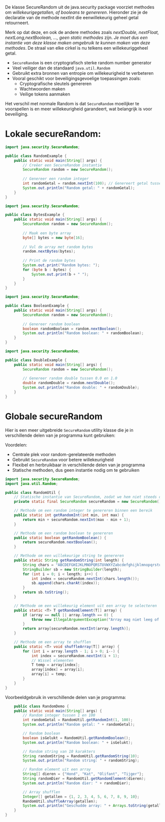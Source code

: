 De klasse SecureRandom uit de java.security package voorziet methodes om *willekeurigegetallen, of booleans te genereren*. Hieronder zie je de declaratie van de methode nextInt die eenwillekeurig geheel getal retourneert.

Merk op dat deze, en ook de andere methodes zoals *nextDouble, nextFloat, nextLong,nextBoolean, ..., geen static methodes* zijn. *Je moet dus een instantie van deze klasse maken omgebruik te kunnen maken van deze methodes*. De straal van elke cirkel is nu telkens een willekeuriggeheel getal.

- `SecureRandom` is een cryptografisch sterke random number generator
- Veel veiliger dan de standaard `java.util.Random`
- Gebruikt extra bronnen van entropie om willekeurigheid te verbeteren
- Vooral geschikt voor beveiligingsgevoelige toepassingen zoals:
    - Cryptografische sleutels genereren
    - Wachtwoorden maken
    - Veilige tokens aanmaken

Het verschil met normale Random is dat `SecureRandom` moeilijker te voorspellen is en meer willekeurigheid garandeert, wat belangrijk is voor beveiliging.
# Lokale secureRandom:

```java
import java.security.SecureRandom;

public class RandomExample {
    public static void main(String[] args) {
        // Creëer een SecureRandom instantie
        SecureRandom random = new SecureRandom();
        
        // Genereer een random integer
        int randomGetal = random.nextInt(100); // Genereert getal tussen 0 en 99
        System.out.println("Random getal: " + randomGetal);
    }
}
```

```java
import java.security.SecureRandom;

public class BytesExample {
    public static void main(String[] args) {
        SecureRandom random = new SecureRandom();
        
        // Maak een byte array
        byte[] bytes = new byte[16];
        
        // Vul de array met random bytes
        random.nextBytes(bytes);
        
        // Print de random bytes
        System.out.print("Random bytes: ");
        for (byte b : bytes) {
            System.out.print(b + " ");
        }
    }
}
```

```java
import java.security.SecureRandom;

public class BooleanExample {
    public static void main(String[] args) {
        SecureRandom random = new SecureRandom();
        
        // Genereer random boolean
        boolean randomBoolean = random.nextBoolean();
        System.out.println("Random boolean: " + randomBoolean);
    }
}
```

```java
import java.security.SecureRandom;

public class DoubleExample {
    public static void main(String[] args) {
        SecureRandom random = new SecureRandom();
        
        // Genereer random double tussen 0.0 en 1.0
        double randomDouble = random.nextDouble();
        System.out.println("Random double: " + randomDouble);
    }
}
```
# Globale secureRandom

Hier is een meer uitgebreide `SecureRandom` utility klasse die je in verschillende delen van je programma kunt gebruiken:

Voordelen:
- Centrale plek voor random-gerelateerde methoden
- Gebruikt `SecureRandom` voor betere willekeurigheid
- Flexibel en herbruikbaar in verschillende delen van je programma
- Statische methoden, dus geen instantie nodig om te gebruiken

```java
import java.security.SecureRandom;
import java.util.Random;

public class RandomUtil {
    // Statische instantie van SecureRandom, zodat we hem niet steeds opnieuw hoeven te maken
    private static final SecureRandom secureRandom = new SecureRandom();

    // Methode om een random integer te genereren binnen een bereik
    public static int getRandomInt(int min, int max) {
        return min + secureRandom.nextInt(max - min + 1);
    }

    // Methode om een random boolean te genereren
    public static boolean getRandomBoolean() {
        return secureRandom.nextBoolean();
    }

    // Methode om een willekeurige string te genereren
    public static String getRandomString(int length) {
        String chars = "ABCDEFGHIJKLMNOPQRSTUVWXYZabcdefghijklmnopqrstuvwxyz0123456789";
        StringBuilder sb = new StringBuilder(length);
        for (int i = 0; i < length; i++) {
            int index = secureRandom.nextInt(chars.length());
            sb.append(chars.charAt(index));
        }
        return sb.toString();
    }

    // Methode om een willekeurig element uit een array te selecteren
    public static <T> T getRandomElement(T[] array) {
        if (array == null || array.length == 0) {
            throw new IllegalArgumentException("Array mag niet leeg of null zijn");
        }
        return array[secureRandom.nextInt(array.length)];
    }

    // Methode om een array te shufflen
    public static <T> void shuffleArray(T[] array) {
        for (int i = array.length - 1; i > 0; i--) {
            int index = secureRandom.nextInt(i + 1);
            // Wissel elementen
            T temp = array[index];
            array[index] = array[i];
            array[i] = temp;
        }
    }
}
```

Voorbeeldgebruik in verschillende delen van je programma:

```java
	public class RandomDemo {
    public static void main(String[] args) {
        // Random integer tussen 1 en 100
        int randomGetal = RandomUtil.getRandomInt(1, 100);
        System.out.println("Random getal: " + randomGetal);

        // Random boolean
        boolean isGelukt = RandomUtil.getRandomBoolean();
        System.out.println("Random boolean: " + isGelukt);

        // Random string van 10 karakters
        String randomString = RandomUtil.getRandomString(10);
        System.out.println("Random string: " + randomString);

        // Random element uit een array
        String[] dieren = {"Hond", "Kat", "Olifant", "Tijger"};
        String randomDier = RandomUtil.getRandomElement(dieren);
        System.out.println("Random dier: " + randomDier);

        // Array shufflen
        Integer[] getallen = {1, 2, 3, 4, 5, 6, 7, 8, 9, 10};
        RandomUtil.shuffleArray(getallen);
        System.out.println("Geschudde array: " + Arrays.toString(getallen));
    }
}
```

